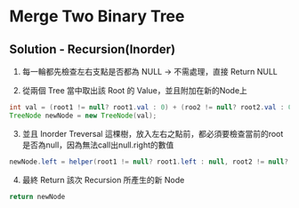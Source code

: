 # Merge Two Binary Tree

## Solution - Recursion(Inorder)

1. 每一輪都先檢查左右支點是否都為 NULL -> 不需處理，直接 Return NULL

2. 從兩個 Tree 當中取出該 Root 的 Value，並且附加在新的Node上
```java
int val = (root1 != null? root1.val : 0) + (roo2 != null? root2.val : 0);
TreeNode newNode = new TreeNode(val);
```

3. 並且 Inorder Treversal 這棵樹，放入左右之點前，都必須要檢查當前的root是否為null，因為無法call出null.right的數值
```java
newNode.left = helper(root1 != null? root1.left : null, root2 != null? root2.left : null)
```

4. 最終 Return 該次 Recursion 所產生的新 Node
```java
return newNode
```


